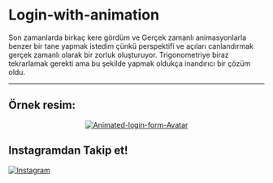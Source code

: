 # Login-with-animation

Son zamanlarda birkaç kere gördüm ve Gerçek zamanlı animasyonlarla benzer bir tane yapmak istedim çünkü perspektifi ve açıları canlandırmak gerçek zamanlı olarak bir zorluk oluşturuyor. Trigonometriye biraz tekrarlamak gerekti ama bu şekilde yapmak oldukça inandırıcı bir çözüm oldu.

<hr align="center" with="70%">

## Örnek resim:
<div align="center"><a href="https://imgflip.com/gif/2pixk6"><img src="https://i.imgflip.com/2pixk6.gif" title="Animated-login-form-Avatar"/></a></div>


## Instagramdan Takip et!
[![Instagram](https://img.shields.io/badge/Instagram-%23E4405F.svg?&style=flat-square&logo=instagram&logoColor=white)](https://www.instagram.com/kodlama.dili/)
